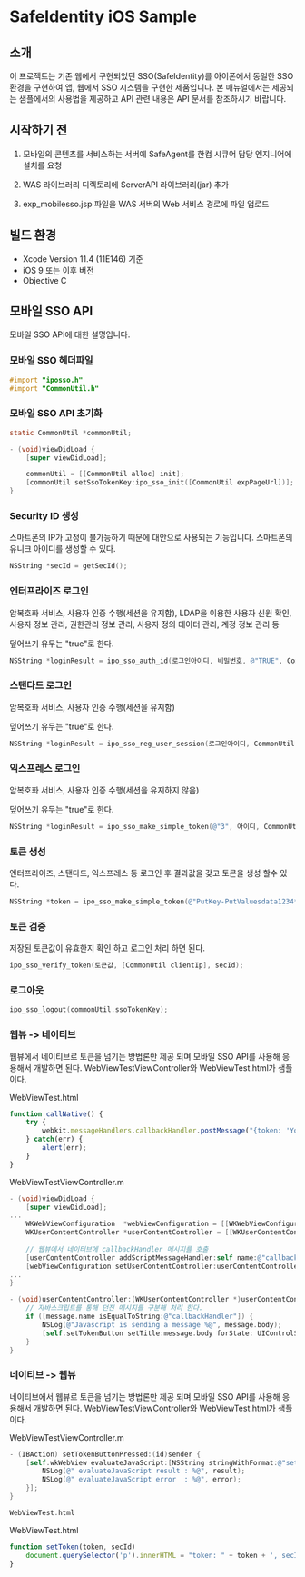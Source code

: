 # SafeIdentity iOS Sample

## 소개

이 프로젝트는 기존 웹에서 구현되었던 SSO(SafeIdentity)를 아이폰에서 동일한 SSO 환경을 구현하여 앱, 웹에서 SSO 시스템을 구현한 제품입니다. 본 매뉴얼에서는 제공되는 샘플에서의 사용법을 제공하고 API 관련 내용은 API 문서를 참조하시기 바랍니다.

## 시작하기 전

1. 모바일의 콘텐츠를 서비스하는 서버에 SafeAgent를 한컴 시큐어 담당 엔지니어에 설치를 요청

2. WAS 라이브러리 디렉토리에 ServerAPI 라이브러리(jar) 추가

3. exp_mobilesso.jsp 파일을 WAS 서버의 Web 서비스 경로에 파일 업로드

## 빌드 환경

- Xcode Version 11.4 (11E146) 기준
- iOS 9 또는 이후 버전
- Objective C

## 모바일 SSO API

모바일 SSO API에 대한 설명입니다.

### 모바일 SSO 헤더파일

```objectivec
#import "iposso.h"
#import "CommonUtil.h"
```

### 모바일 SSO API 초기화

```objectivec
static CommonUtil *commonUtil;

- (void)viewDidLoad {
    [super viewDidLoad];

    commonUtil = [[CommonUtil alloc] init];
    [commonUtil setSsoTokenKey:ipo_sso_init([CommonUtil expPageUrl])];
}
```

### Security ID 생성

스마트폰의 IP가 고정이 불가능하기 때문에 대안으로 사용되는 기능입니다. 스마트폰의 유니크 아이디를 생성할 수 있다.

```objectivec
NSString *secId = getSecId();
```

### 엔터프라이즈 로그인

암복호화 서비스, 사용자 인증 수행(세션을 유지함), LDAP을 이용한 사용자 신원 확인, 사용자 정보 관리, 권한관리 정보 관리, 사용자 정의 데이터 관리, 계정 정보 관리 등

덮어쓰기 유무는 "true"로 한다.

```objectivec
NSString *loginResult = ipo_sso_auth_id(로그인아이디, 비밀번호, @"TRUE", CommonUtil.clientIp, secId);
```

### 스탠다드 로그인

암복호화 서비스, 사용자 인증 수행(세션을 유지함)

덮어쓰기 유무는 "true"로 한다.

```objectivec
NSString *loginResult = ipo_sso_reg_user_session(로그인아이디, CommonUtil.clientIp, @"TRUE", secId);
```

### 익스프레스 로그인

암복호화 서비스, 사용자 인증 수행(세션을 유지하지 않음)

덮어쓰기 유무는 "true"로 한다.

```objectivec
NSString *loginResult = ipo_sso_make_simple_token(@"3", 아이디, CommonUtil.clientIp, secId);
```

### 토큰 생성

엔터프라이즈, 스탠다드, 익스프레스 등 로그인 후 결과값을 갖고 토큰을 생성 할수 있다.

```objectivec
NSString *token = ipo_sso_make_simple_token(@"PutKey-PutValuesdata1234*", loginResult, CommonUtil.clientIp, secId);
```

### 토큰 검증

저장된 토큰값이 유효한지 확인 하고 로그인 처리 하면 된다.

```objectivec
ipo_sso_verify_token(토큰값, [CommonUtil clientIp], secId);
```

### 로그아웃

```objectivec
ipo_sso_logout(commonUtil.ssoTokenKey);
```

### 웹뷰 -> 네이티브

웹뷰에서 네이티브로 토큰을 넘기는 방법론만 제공 되며 모바일 SSO API를 사용해 응용해서 개발하면 된다. WebViewTestViewController와 WebViewTest.html가 샘플이다.



WebViewTest.html

```javascript
function callNative() {
    try {
        webkit.messageHandlers.callbackHandler.postMessage("{token: 'Your Token', secId: '1234'}");
    } catch(err) {
        alert(err);
    }
}
```

WebViewTestViewController.m

```objectivec
- (void)viewDidLoad {
    [super viewDidLoad];
...
    WKWebViewConfiguration  *webViewConfiguration = [[WKWebViewConfiguration alloc]init];
    WKUserContentController *userContentController = [[WKUserContentController alloc]init];
    
    // 웹뷰에서 네이티브에 callbackHandler 메시지를 호출
    [userContentController addScriptMessageHandler:self name:@"callbackHandler"];
    [webViewConfiguration setUserContentController:userContentController];
...
}

- (void)userContentController:(WKUserContentController *)userContentController didReceiveScriptMessage:(WKScriptMessage *)message {
    // 자바스크립트를 통해 던진 메시지를 구분해 처리 한다.
    if ([message.name isEqualToString:@"callbackHandler"]) {
        NSLog(@"Javascript is sending a message %@", message.body);
        [self.setTokenButton setTitle:message.body forState: UIControlStateNormal];
    }
}
```

### 네이티브 -> 웹뷰

네이티브에서 웹뷰로 토큰을 넘기는 방법론만 제공 되며 모바일 SSO API를 사용해 응용해서 개발하면 된다. WebViewTestViewController와 WebViewTest.html가 샘플이다.



WebViewTestViewController.m

```objectivec
- (IBAction) setTokenButtonPressed:(id)sender {
    [self.wkWebView evaluateJavaScript:[NSString stringWithFormat:@"setToken('%@', '%@')", token, getSecId()] completionHandler:^(NSString *result, NSError *error) {
        NSLog(@" evaluateJavaScript result : %@", result);
        NSLog(@" evaluateJavaScript error  : %@", error);
    }];
}

WebViewTest.html
```

WebViewTest.html

```javascript
function setToken(token, secId) 
    document.querySelector('p').innerHTML = "token: " + token + ', secId: ' + secId;
}
```




